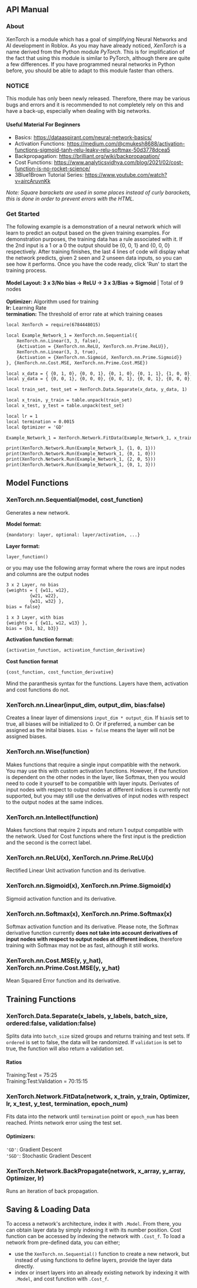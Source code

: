 ## API Manual

### About

XenTorch is a module which has a goal of simplifying Neural Networks and AI development in Roblox. As you may have already noticed, _XenTorch_ is a name derived from the Python module _PyTorch_. This is for implification of the fact that using this module is similar to PyTorch, although there are quite a few differences. If you have programmed neural networks in Python before, you should be able to adapt to this module faster than others.

### NOTICE

This module has only been newly released. Therefore, there may be various bugs and errors and it is recommended to not completely rely on this and have a back-up, especially when dealing with big networks.

#### Useful Material For Beginners
- Basics: <https://dataaspirant.com/neural-network-basics/>
- Activation Functions: <https://medium.com/@cmukesh8688/activation-functions-sigmoid-tanh-relu-leaky-relu-softmax-50d3778dcea5>
- Backpropagation: <https://brilliant.org/wiki/backpropagation/>
- Cost Functions: <https://www.analyticsvidhya.com/blog/2021/02/cost-function-is-no-rocket-science/>
- 3Blue1Brown Tutorial Series: <https://www.youtube.com/watch?v=aircAruvnKk>

*Note: Square barackets are used in some places instead of curly barackets, this is done in order to prevent errors with the HTML.*

### Get Started

The following example is a demonstration of a neural network which will learn to predict an output based on the given training examples.
For demonstration purposes, the training data has a rule associated with it. If the 2nd input is a 1 or a 0 the output should be {0, 0, 1} and {0, 0, 0} respectively.
After training finishes, the last 4 lines of code will display what the network predicts, given 2 seen and 2 unseen data inputs, so you can see how it performs. Once you have the code ready, click 'Run' to start the training process.
\
\
**Model Layout: 3 x 3/No bias -> ReLU -> 3 x 3/Bias -> Sigmoid** | Total of 9 nodes
\
\
**Optimizer:** Algorithm used for training\
**lr:** Learning Rate \
**termination:** The threshold of error rate at which training ceases

```markdown
local XenTorch = require(6784448015)

local Example_Network_1 = XenTorch.nn.Sequential({
	XenTorch.nn.Linear(3, 3, false),
	{Activation = {XenTorch.nn.ReLU, XenTorch.nn.Prime.ReLU}},
	XenTorch.nn.Linear(3, 3, true),
	{Activation = {XenTorch.nn.Sigmoid, XenTorch.nn.Prime.Sigmoid}}
}, {XenTorch.nn.Cost.MSE, XenTorch.nn.Prime.Cost.MSE})

local x_data = { {0, 1, 0}, {0, 0, 1}, {0, 1, 0}, {0, 1, 1}, {1, 0, 0}, {1, 0, 1}, {1, 1, 0}, {1, 1, 1} }
local y_data = { {0, 0, 1}, {0, 0, 0}, {0, 0, 1}, {0, 0, 1}, {0, 0, 0}, {0, 0, 0}, {0, 0, 1}, {0, 0, 1} }

local train_set, test_set = XenTorch.Data.Separate(x_data, y_data, 1)

local x_train, y_train = table.unpack(train_set)
local x_test, y_test = table.unpack(test_set)

local lr = 1
local termination = 0.0015
local Optimizer = 'GD'

Example_Network_1 = XenTorch.Network.FitData(Example_Network_1, x_train, y_train, Optimizer, lr, x_test, y_test, termination)

print(XenTorch.Network.Run(Example_Network_1, {1, 0, 1}))
print(XenTorch.Network.Run(Example_Network_1, {0, 1, 0}))
print(XenTorch.Network.Run(Example_Network_1, {2, 0, 5}))
print(XenTorch.Network.Run(Example_Network_1, {0, 1, 3}))
```

## Model Functions


### XenTorch.nn.Sequential(model, cost_function)

Generates a new network.

**Model format:**
```markdown
{mandatory: layer, optional: layer/activation, ...}
```

**Layer format:**
```markdown
layer_function()
```
or you may use the following array format where the rows are input nodes and columns are the output nodes
```markdown
3 x 2 Layer, no bias
{weights = { {w11, w12},
 	     {w21, w22},
 	     {w31, w32} },
bias = false}

1 x 3 Layer, with bias
{weights = { {w11, w12, w13} },
bias = {b1, b2, b3}}
```

**Activation function format:**
```markdown
{activation_function, activation_function_derivative}
```

**Cost function format**
```markdown
{cost_function, cost_function_derivative}
```

Mind the paranthesis syntax for the functions. Layers have them, activation and cost functions do not.

### XenTorch.nn.Linear(input_dim, output_dim, bias:false)
Creates a linear layer of dimensions `input_dim * output_dim`. If `bias`is set to true, all biases will be initialized to 0. Or if preferred, a number can be assigned as the inital biases. `bias = false` means the layer will not be assigned biases.

### XenTorch.nn.Wise(function)
Makes functions that require a single input compatible with the network. You may use this with custom activation functions. However, if the function is dependent on the other nodes in the layer, like Softmax, then you would need to code it yourself to be compatible with layer inputs. Derivates of input nodes with respect to output nodes at different indices is currently not supported, but you may still use the derivatives of input nodes with respect to the output nodes at the same indices.

### XenTorch.nn.Intellect(function)
Makes functions that require 2 inputs and return 1 output compatible with the network. Used for Cost functions where the first input is the prediction and the second is the correct label.

### XenTorch.nn.ReLU(x), XenTorch.nn.Prime.ReLU(x)
Rectified Linear Unit activation function and its derivative.

### XenTorch.nn.Sigmoid(x), XenTorch.nn.Prime.Sigmoid(x)
Sigmoid activation function and its derivative.

### XenTorch.nn.Softmax(x), XenTorch.nn.Prime.Softmax(x)
Softmax activation function and its derivative. Please note, the Softmax derivative function currently **does not take into account derivatives of input nodes with respect to output nodes at different indices**, therefore training with Softmax may not be as fast, although it still works.

### XenTorch.nn.Cost.MSE(y, y_hat), XenTorch.nn.Prime.Cost.MSE(y, y_hat)
Mean Squared Error function and its derivative.

## Training Functions


### XenTorch.Data.Separate(x_labels, y_labels, batch_size, ordered:false, validation:false)
Splits data into `batch_size` sized groups and returns training and test sets. If `ordered` is set to false, the data will be randomized. If `validation` is set to true, the function will also return a validation set.

#### **Ratios**
Training:Test = 75:25\
Training:Test:Validation = 70:15:15

### XenTorch.Network.FitData(network, x_train, y_train, Optimizer, lr, x_test, y_test, termination, epoch_num)
Fits data into the network until `termination` point or `epoch_num` has been reached. Prints network error using the test set.

#### **Optimizers:**
`'GD'`: Gradient Descent\
`'SGD'`: Stochastic Gradient Descent

### XenTorch.Network.BackPropagate(network, x_array, y_array, Optimizer, lr)
Runs an iteration of back propagation.

## Saving & Loading Data


To access a network's architecture, index it with `.Model`. From there, you can obtain layer data by simply indexing it with its number position. Cost function can be accessed by indexing the network with `.Cost_f`. To load a network from pre-defined data, you can either;
- use the `XenTorch.nn.Sequential()` function to create a new network, but instead of using functions to define layers, provide the layer data directly.
- index or insert layers into an already existing network by indexing it with `.Model`, and cost function with `.Cost_f`.
